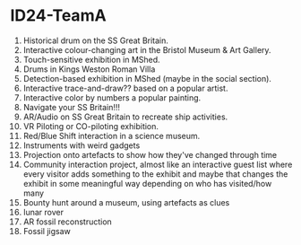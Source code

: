 # ID24-TeamA
1. Historical drum on the SS Great Britain.
2. Interactive colour-changing art in the Bristol Museum & Art Gallery.
3. Touch-sensitive exhibition in MShed.
4. Drums in Kings Weston Roman Villa
5. Detection-based exhibition in MShed (maybe in the social section).
6. Interactive trace-and-draw?? based on a popular artist.
7. Interactive color by numbers a popular painting.
8. Navigate your SS Britain!!!
9. AR/Audio on SS Great Britain to recreate ship activities.
10. VR Piloting or CO-piloting exhibition.
11. Red/Blue Shift interaction in a science museum.
12. Instruments with weird gadgets
13. Projection onto artefacts to show how they've changed through time
14. Community interaction project, almost like an interactive guest list where every visitor adds something to the exhibit and maybe that changes the exhibit in some meaningful way depending on who has visited/how many
15. Bounty hunt around a museum, using artefacts as clues
16. lunar rover
17. AR fossil reconstruction
18. Fossil jigsaw
